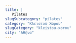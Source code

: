 ```yaml
---
title: |
   Pilates
slugSubcategory: "pilates"
category: "Κλειστού Χώρου"
slugCategory: "kleistou-xorou"
city: "Αθήνα"
---
```


